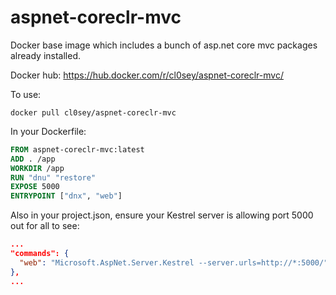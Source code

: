 # aspnet-coreclr-mvc
Docker base image which includes a bunch of asp.net core mvc packages already installed.

Docker hub: https://hub.docker.com/r/cl0sey/aspnet-coreclr-mvc/

To use:
```
docker pull cl0sey/aspnet-coreclr-mvc
```

In your Dockerfile:
```dockerfile
FROM aspnet-coreclr-mvc:latest
ADD . /app
WORKDIR /app
RUN "dnu" "restore"
EXPOSE 5000
ENTRYPOINT ["dnx", "web"]
```

Also in your project.json, ensure your Kestrel server is allowing port 5000 out for all to see:
```json
...
"commands": {
  "web": "Microsoft.AspNet.Server.Kestrel --server.urls=http://*:5000/"
},
...
```
